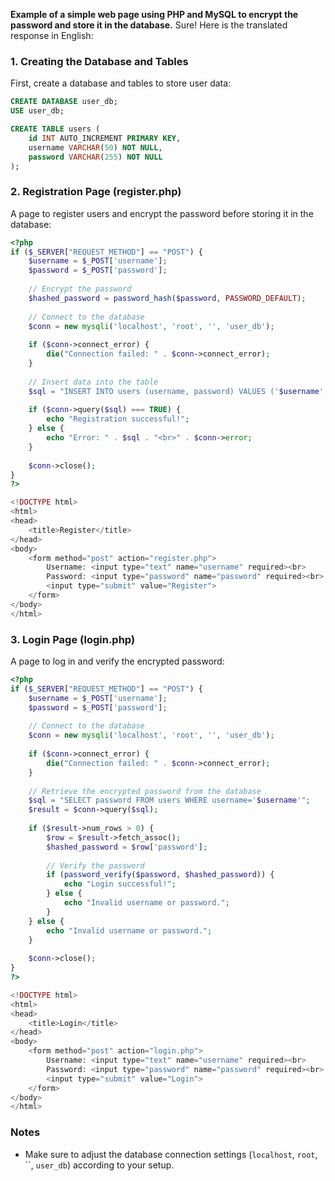 **Example of a simple web page using PHP and MySQL to encrypt the password and store it in the database.**
Sure! Here is the translated response in English:

### 1. Creating the Database and Tables
First, create a database and tables to store user data:

```sql
CREATE DATABASE user_db;
USE user_db;

CREATE TABLE users (
    id INT AUTO_INCREMENT PRIMARY KEY,
    username VARCHAR(50) NOT NULL,
    password VARCHAR(255) NOT NULL
);
```

### 2. Registration Page (register.php)
A page to register users and encrypt the password before storing it in the database:

```php
<?php
if ($_SERVER["REQUEST_METHOD"] == "POST") {
    $username = $_POST['username'];
    $password = $_POST['password'];
    
    // Encrypt the password
    $hashed_password = password_hash($password, PASSWORD_DEFAULT);
    
    // Connect to the database
    $conn = new mysqli('localhost', 'root', '', 'user_db');
    
    if ($conn->connect_error) {
        die("Connection failed: " . $conn->connect_error);
    }
    
    // Insert data into the table
    $sql = "INSERT INTO users (username, password) VALUES ('$username', '$hashed_password')";
    
    if ($conn->query($sql) === TRUE) {
        echo "Registration successful!";
    } else {
        echo "Error: " . $sql . "<br>" . $conn->error;
    }
    
    $conn->close();
}
?>

<!DOCTYPE html>
<html>
<head>
    <title>Register</title>
</head>
<body>
    <form method="post" action="register.php">
        Username: <input type="text" name="username" required><br>
        Password: <input type="password" name="password" required><br>
        <input type="submit" value="Register">
    </form>
</body>
</html>
```

### 3. Login Page (login.php)
A page to log in and verify the encrypted password:

```php
<?php
if ($_SERVER["REQUEST_METHOD"] == "POST") {
    $username = $_POST['username'];
    $password = $_POST['password'];
    
    // Connect to the database
    $conn = new mysqli('localhost', 'root', '', 'user_db');
    
    if ($conn->connect_error) {
        die("Connection failed: " . $conn->connect_error);
    }
    
    // Retrieve the encrypted password from the database
    $sql = "SELECT password FROM users WHERE username='$username'";
    $result = $conn->query($sql);
    
    if ($result->num_rows > 0) {
        $row = $result->fetch_assoc();
        $hashed_password = $row['password'];
        
        // Verify the password
        if (password_verify($password, $hashed_password)) {
            echo "Login successful!";
        } else {
            echo "Invalid username or password.";
        }
    } else {
        echo "Invalid username or password.";
    }
    
    $conn->close();
}
?>

<!DOCTYPE html>
<html>
<head>
    <title>Login</title>
</head>
<body>
    <form method="post" action="login.php">
        Username: <input type="text" name="username" required><br>
        Password: <input type="password" name="password" required><br>
        <input type="submit" value="Login">
    </form>
</body>
</html>
```

### Notes
- Make sure to adjust the database connection settings (`localhost`, `root`, ``, `user_db`) according to your setup.


